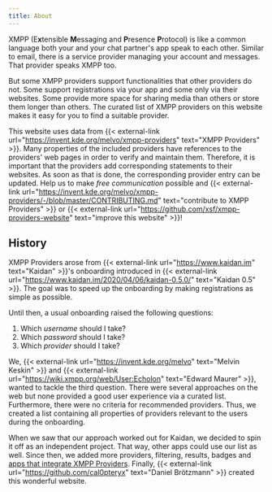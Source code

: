 ```yaml
---
title: About
---
```


XMPP (E**x**tensible **M**essaging and **P**resence **P**rotocol) is like a common language both your and your chat partner's app speak to each other.
Similar to email, there is a service provider managing your account and messages.
That provider speaks XMPP too.

But some XMPP providers support functionalities that other providers do not.
Some support registrations via your app and some only via their websites.
Some provide more space for sharing media than others or store them longer than others.
The curated list of XMPP providers on this website makes it easy for you to find a suitable provider.

This website uses data from {{< external-link url="https://invent.kde.org/melvo/xmpp-providers" text="XMPP Providers" >}}.
Many properties of the included providers have references to the providers' web pages in order to verify and maintain them.
Therefore, it is important that the providers add corresponding statements to their websites.
As soon as that is done, the corresponding provider entry can be updated.
Help us to make _free communication_ possible and {{< external-link url="https://invent.kde.org/melvo/xmpp-providers/-/blob/master/CONTRIBUTING.md" text="contribute to XMPP Providers" >}} or {{< external-link url="https://github.com/xsf/xmpp-providers-website" text="improve this website" >}}!

## History

XMPP Providers arose from {{< external-link url="https://www.kaidan.im" text="Kaidan" >}}'s onboarding introduced in {{< external-link url="https://www.kaidan.im/2020/04/06/kaidan-0.5.0/" text="Kaidan 0.5" >}}.
The goal was to speed up the onboarding by making registrations as simple as possible.

Until then, a usual onboarding raised the following questions:
1. Which *username* should I take?
1. Which *password* should I take?
1. Which *provider* should I take?

We, {{< external-link url="https://invent.kde.org/melvo" text="Melvin Keskin" >}} and {{< external-link url="https://wiki.xmpp.org/web/User:Echolon" text="Edward Maurer" >}}, wanted to tackle the third question.
There were several approaches on the web but none provided a good user experience via a curated list.
Furthermore, there were no criteria for recommended providers.
Thus, we created a list containing all properties of providers relevant to the users during the onboarding.

When we saw that our approach worked out for Kaidan, we decided to spin it off as an independent project.
That way, other apps could use our list as well.
Since then, we added more providers, filtering, results, badges and [apps that integrate XMPP Providers](/apps).
Finally, {{< external-link url="https://github.com/cal0pteryx" text="Daniel Brötzmann" >}} created this wonderful website.
